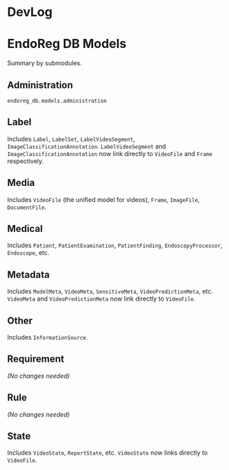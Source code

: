 # DevLog

# EndoReg DB Models
Summary by submodules.

## Administration
`endoreg_db.models.administration`

## Label
Includes `Label`, `LabelSet`, `LabelVideoSegment`, `ImageClassificationAnnotation`. `LabelVideoSegment` and `ImageClassificationAnnotation` now link directly to `VideoFile` and `Frame` respectively.

## Media
Includes `VideoFile` (the unified model for videos), `Frame`, `ImageFile`, `DocumentFile`.

## Medical
Includes `Patient`, `PatientExamination`, `PatientFinding`, `EndoscopyProcessor`, `Endoscope`, etc.

## Metadata
Includes `ModelMeta`, `VideoMeta`, `SensitiveMeta`, `VideoPredictionMeta`, etc. `VideoMeta` and `VideoPredictionMeta` now link directly to `VideoFile`.

## Other
Includes `InformationSource`.

## Requirement
*(No changes needed)*

## Rule
*(No changes needed)*

## State
Includes `VideoState`, `ReportState`, etc. `VideoState` now links directly to `VideoFile`.
